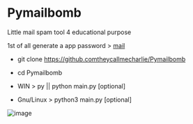 # Pymailbomb
Little mail spam tool 4 educational purpose

1st of all generate a app password > [mail](https://myaccount.google.com/apppasswords)

- git clone https://github.comtheycallmecharlie/Pymailbomb 
- cd Pymailbomb

- WIN > py || python main.py [optional<args>]<br>
- Gnu/Linux  > python3 main.py [optional<args>]

![image](https://user-images.githubusercontent.com/38168227/134603098-9ecc5648-24a6-4233-8832-89e476fd5f31.png)
